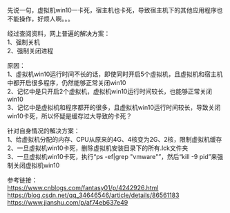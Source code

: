 先说一句，虚拟机win10一卡死，宿主机也卡死，导致宿主机下的其他应用程序也不能操作，好烦人啊。。。

经过查阅资料，网上普遍的解决方案：  
1、强制关机  
2、强制关闭进程

原因：  
1、虚拟机win10运行时间不长的话，即使同时开启5个虚拟机，且虚拟机和宿主机中都开启很多程序，仍然能够正常关闭win10  
2、记忆中是只开启2个虚拟机，虚拟机win10运行时间较长，也能够正常关闭win10  
3、记忆中是虚拟机和程序都开的很多，且虚拟机win10运行时间较长，导致关闭win10卡死，所以怀疑是缓存过大导致的卡死？

针对自身情况的解决方案：  
1、给虚拟机分配的内存、CPU从原来的4G、4核变为2G、2核，限制虚拟机缓存  
2、一旦虚拟机win10卡死，删除虚拟机安装目录下的所有.lck文件夹  
3、一旦虚拟机win10卡死，执行“ps -ef|grep "vmware"”，然后“kill -9 pid”来强制关闭虚拟机win10

参考链接：  
https://www.cnblogs.com/fantasy01/p/4242926.html  
https://blog.csdn.net/qq_34646546/article/details/86561183  
https://www.jianshu.com/p/af74eb637e49
